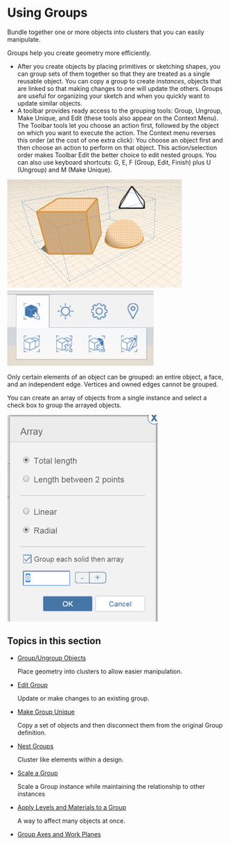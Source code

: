 # Using Groups

Bundle together one or more objects into clusters that you can easily manipulate.

Groups help you create geometry more efficiently.

* After you create objects by placing primitives or sketching shapes, you can group sets of them together so that they are treated as a single reusable object. You can copy a group to create _instances_, objects that are linked so that making changes to one will update the others. Groups are useful for organizing your sketch and when you quickly want to update similar objects.
* A toolbar provides ready access to the grouping tools: Group, Ungroup, Make Unique, and Edit \(these tools also appear on the Context Menu\). The Toolbar tools let you choose an action first, followed by the object on which you want to execute the action. The Context menu reverses this order \(at the cost of one extra click\): You choose an object first and then choose an action to perform on that object. This action/selection order makes Toolbar Edit the better choice to edit nested groups. You can also use keyboard shortcuts: G, E, F \(Group, Edit, Finish\) plus U \(Ungroup\) and M \(Make Unique\).

![](../.gitbook/assets/guid-5309cd68-890c-421c-b91e-a291ec5dd99b-low.png) ![](../.gitbook/assets/guid-1a6c63e4-89a5-4c7c-bcc2-f540265090af-low.png)

Only certain elements of an object can be grouped: an entire object, a face, and an independent edge. Vertices and owned edges cannot be grouped.

You can create an array of objects from a single instance and select a check box to group the arrayed objects.

![](../.gitbook/assets/guid-75f6387f-7417-4f0a-a20d-d929b6163893-low.png)

## Topics in this section

* [Group/Ungroup Objects](https://github.com/formit3d/autodesk-formit-360-web-help/tree/b94092a615fd6c673021a2b2f7cc67dcd4ba45ce/Group-Ungroup%20Objects.md)

  Place geometry into clusters to allow easier manipulation.

* [Edit Group](https://github.com/formit3d/autodesk-formit-360-web-help/tree/b94092a615fd6c673021a2b2f7cc67dcd4ba45ce/Edit%20Group.md)

  Update or make changes to an existing group.

* [Make Group Unique](https://github.com/formit3d/autodesk-formit-360-web-help/tree/b94092a615fd6c673021a2b2f7cc67dcd4ba45ce/Make%20Group%20Unique.md)

  Copy a set of objects and then disconnect them from the original Group definition.

* [Nest Groups](https://github.com/formit3d/autodesk-formit-360-web-help/tree/b94092a615fd6c673021a2b2f7cc67dcd4ba45ce/Nest%20Groups.md)

  Cluster like elements within a design.

* [Scale a Group](https://github.com/formit3d/autodesk-formit-360-web-help/tree/b94092a615fd6c673021a2b2f7cc67dcd4ba45ce/Scale%20a%20Group.md)

  Scale a Group instance while maintaining the relationship to other instances

* [Apply Levels and Materials to a Group ](https://github.com/formit3d/autodesk-formit-360-web-help/tree/b94092a615fd6c673021a2b2f7cc67dcd4ba45ce/Apply%20Levels%20and%20Materials%20to%20a%20Group.md)

  A way to affect many objects at once.

* [Group Axes and Work Planes](https://github.com/formit3d/autodesk-formit-360-web-help/tree/b94092a615fd6c673021a2b2f7cc67dcd4ba45ce/Group%20Axes%20and%20Work%20Planes.md)

